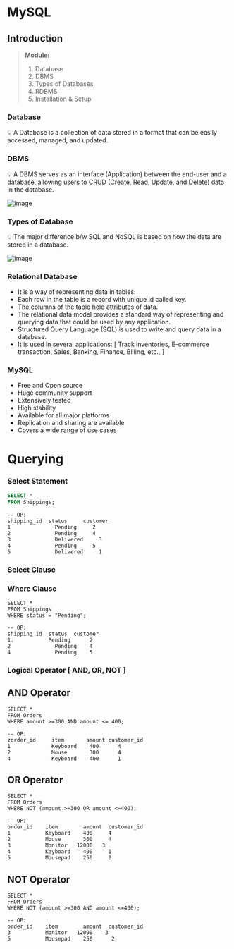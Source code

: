 # MySQL
## Introduction

> **Module:**
> 1. Database 
> 2. DBMS
> 3. Types of Databases
> 4. RDBMS
> 5. Installation & Setup
> 

### Database

<aside>
💡 A Database is a collection of data stored in a format that can be easily accessed, managed, and updated.
</aside>

### DBMS

<aside>
💡 A DBMS serves as an interface (Application) between the end-user and a database, allowing users to CRUD (Create, Read, Update, and Delete) data in the database.
</aside>

<aside>
  
</aside>

![image](https://github.com/praveensriram01/MySQL/assets/72486482/2a18fae4-ca00-4774-939d-8b7663d4d74d)

<aside>

</aside>

### Types of Database

<aside>
💡 The major difference b/w SQL and NoSQL is based on how the data are stored in a database.

</aside>

<aside>
  
</aside>

![image](https://github.com/praveensriram01/MySQL/assets/72486482/6be33547-b0fd-49ac-b3bd-6e25b1f6c42a)

### Relational Database

- It is a way of representing data in tables.
- Each row in the table is a record with unique id called key.
- The columns of the table hold attributes of data.
- The relational data model provides a standard way of representing and querying data that could be used by any application.
- Structured Query Language (SQL) is used to write and query data in a database.
- It is used in several applications: [ Track inventories, E-commerce transaction, Sales, Banking, Finance, Billing, etc., ]

### MySQL

- Free and Open source
- Huge community support
- Extensively tested
- High stability
- Available for all major platforms
- Replication and sharing are available
- Covers a wide range of use cases

# Querying

### Select Statement

```sql
SELECT *
FROM Shippings;
```
```
-- OP:
shipping_id	 status	    customer
1	           Pending	   2
2	           Pending	   4
3	           Delivered	 3
4	           Pending	   5
5	           Delivered 	 1
```

### Select Clause

### Where Clause

```
SELECT * 
FROM Shippings 
WHERE status = "Pending";
```
```
-- OP:
shipping_id	 status	 customer
1.           Pending	  2
2	           Pending	  4
4	           Pending	  5
```

### Logical Operator [ AND, OR, NOT ]

## AND Operator
```
SELECT * 
FROM Orders
WHERE amount >=300 AND amount <= 400;
```
```
-- OP:
zorder_id	  item	     amount	customer_id
1	          Keyboard	  400	   4
2	          Mouse	      300	   4
4	          Keyboard	  400	   1
```

## OR Operator
```
SELECT * 
FROM Orders
WHERE NOT (amount >=300 OR amount <=400);
```
```
-- OP:
order_id	item	    amount	customer_id
1	        Keyboard	400	    4
2	        Mouse	    300	    4
3	        Monitor	  12000	  3
4	        Keyboard	400	    1
5	        Mousepad	250	    2
```

## NOT Operator
```
SELECT * 
FROM Orders
WHERE NOT (amount >=300 AND amount <=400);
```
```
-- OP:
order_id	item	    amount	customer_id
3	        Monitor	  12000	   3
5	        Mousepad	250	     2
```
